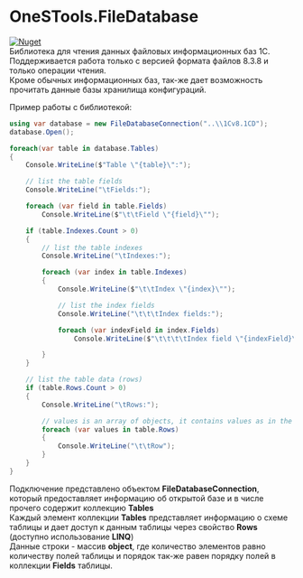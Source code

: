 # OneSTools.FileDatabase
[![Nuget](https://img.shields.io/nuget/v/OneSTools.FileDatabase)](https://www.nuget.org/packages/OneSTools.FileDatabase)  
Библиотека для чтения данных файловых информационных баз 1С. Поддерживается работа только с версией формата файлов 8.3.8 и только операции чтения.  
Кроме обычных информационных баз, так-же дает возможность прочитать данные базы хранилища конфигураций.

Пример работы с библиотекой:  

```csharp
using var database = new FileDatabaseConnection("..\\1Cv8.1CD");
database.Open();

foreach(var table in database.Tables)
{
    Console.WriteLine($"Table \"{table}\":");

    // list the table fields
    Console.WriteLine("\tFields:");

    foreach (var field in table.Fields)
        Console.WriteLine($"\t\tField \"{field}\"");

    if (table.Indexes.Count > 0)
    {
        // list the table indexes
        Console.WriteLine("\tIndexes:");

        foreach (var index in table.Indexes)
        {
            Console.WriteLine($"\t\tIndex \"{index}\"");

            // list the index fields
            Console.WriteLine("\t\t\tIndex fields:");

            foreach (var indexField in index.Fields)
                Console.WriteLine($"\t\t\t\tIndex field \"{indexField}\"");

        }
    }

    // list the table data (rows)
    if (table.Rows.Count > 0)
    {
        Console.WriteLine("\tRows:");

        // values is an array of objects, it contains values as in the same order as fields are represented
        foreach (var values in table.Rows)
        {
            Console.WriteLine("\t\tRow");
        }
    }
}
```
Подключение представлено объектом **FileDatabaseConnection**, который предоставляет информацию об открытой базе и в числе прочего содержит коллекцию **Tables**  
Каждый элемент коллекции **Tables** представляет информацию о схеме таблицы и дает доступ к данным таблицы через свойство **Rows** (доступно использование **LINQ**)  
Данные строки - массив **object**, где количество элементов равно количеству полей таблицы и порядок так-же равен порядку полей в коллекции **Fields** таблицы.
